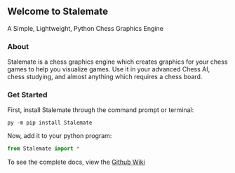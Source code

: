 ## Welcome to Stalemate
A Simple, Lightweight, Python Chess Graphics Engine

### About
Stalemate is a chess graphics engine which creates graphics for your chess games to help you visualize games. Use it in your advanced Chess AI, chess studying, and almost anything which requires a chess board.

### Get Started
First, install Stalemate through the command prompt or terminal:

  ```console
  py -m pip install Stalemate
  ```

Now, add it to your python program:

  ```python
  from Stalemate import *
  ```
  
To see the complete docs, view the [Github Wiki](https://github.com/Quantalabs/Stalemate/wiki)
